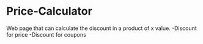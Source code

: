 # Price-Calculator
Web page that can calculate the discount in a product of x value. -Discount for price -Discount for coupons
